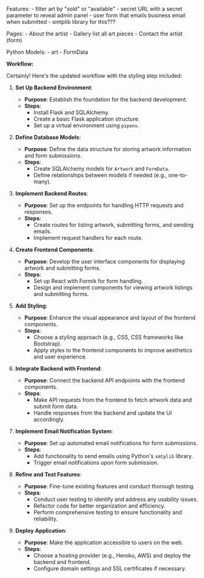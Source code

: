 Features:
    - filter art by "sold" or "available"
    - secret URL with a secret parameter to reveal admin panel 
    - user form that emails business email when submitted - smtplib library for this???

Pages:
    - About the artist
    - Gallery list all art pieces
    - Contact the artist (form)

Python Models:
    - art
    - FormData
    
**Workflow:**

Certainly! Here's the updated workflow with the styling step included:

1. **Set Up Backend Environment**:
   - **Purpose**: Establish the foundation for the backend development.
   - **Steps**:
     - Install Flask and SQLAlchemy.
     - Create a basic Flask application structure.
     - Set up a virtual environment using `pipenv`.

2. **Define Database Models**:
   - **Purpose**: Define the data structure for storing artwork information and form submissions.
   - **Steps**:
     - Create SQLAlchemy models for `Artwork` and `FormData`.
     - Define relationships between models if needed (e.g., one-to-many).

3. **Implement Backend Routes**:
   - **Purpose**: Set up the endpoints for handling HTTP requests and responses.
   - **Steps**:
     - Create routes for listing artwork, submitting forms, and sending emails.
     - Implement request handlers for each route.

4. **Create Frontend Components**:
   - **Purpose**: Develop the user interface components for displaying artwork and submitting forms.
   - **Steps**:
     - Set up React with Formik for form handling.
     - Design and implement components for viewing artwork listings and submitting forms.

5. **Add Styling**:
   - **Purpose**: Enhance the visual appearance and layout of the frontend components.
   - **Steps**:
     - Choose a styling approach (e.g., CSS, CSS frameworks like Bootstrap).
     - Apply styles to the frontend components to improve aesthetics and user experience.

6. **Integrate Backend with Frontend**:
   - **Purpose**: Connect the backend API endpoints with the frontend components.
   - **Steps**:
     - Make API requests from the frontend to fetch artwork data and submit form data.
     - Handle responses from the backend and update the UI accordingly.

7. **Implement Email Notification System**:
   - **Purpose**: Set up automated email notifications for form submissions.
   - **Steps**:
     - Add functionality to send emails using Python's `smtplib` library.
     - Trigger email notifications upon form submission.

8. **Refine and Test Features**:
   - **Purpose**: Fine-tune existing features and conduct thorough testing.
   - **Steps**:
     - Conduct user testing to identify and address any usability issues.
     - Refactor code for better organization and efficiency.
     - Perform comprehensive testing to ensure functionality and reliability.

9. **Deploy Application**:
   - **Purpose**: Make the application accessible to users on the web.
   - **Steps**:
     - Choose a hosting provider (e.g., Heroku, AWS) and deploy the backend and frontend.
     - Configure domain settings and SSL certificates if necessary.


